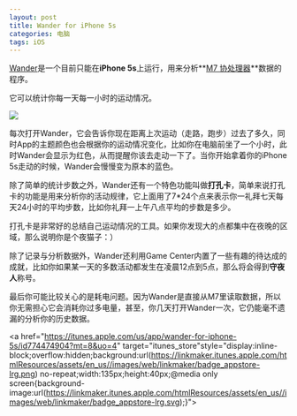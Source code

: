 ```yaml
---
layout: post
title: Wander for iPhone 5s
categories: 电脑
tags: iOS
---
```

[Wander](https://itunes.apple.com/us/app/wander-for-iphone-5s/id774474904?mt=8&uo=4)是一个目前只能在**iPhone 5s**上运行，用来分析**[M7 协处理器](http://www.apple.com/cn/iphone-5s/features/)**数据的程序。

它可以统计你每一天每一小时的运动情况。

![](https://dl.dropbox.com/s/jxvwiyze0rbv1fr/Screenshot%202013-12-19%2017.35.41.png)

每次打开Wander，它会告诉你现在距离上次运动（走路，跑步）过去了多久，同时App的主题颜色也会根据你的运动情况变化，比如你在电脑前坐了一个小时，此时Wander会显示为红色，从而提醒你该去走动一下了。当你开始拿着你的iPhone 5s走动的时候，Wander会慢慢变为原本的蓝色。

除了简单的统计步数之外，Wander还有一个特色功能叫做**打孔卡**，简单来说打孔卡的功能是用来分析你的活动规律，它上面用了7*24个点来表示你一礼拜七天每天24小时的平均步数，比如你礼拜一上午八点平均的步数是多少。

打孔卡是非常好的总结自己运动情况的工具。如果你发现大的点都集中在夜晚的区域，那么说明你是个夜猫子：）

除了记录与分析数据外，Wander还利用Game Center内置了一些有趣的待达成的成就，比如你如果某一天的多数活动都发生在凌晨12点到5点，那么将会得到**守夜人**称号。

最后你可能比较关心的是耗电问题。因为Wander是直接从M7里读取数据，所以你无需担心它会消耗你过多电量，甚至，你几天打开Wander一次，它仍能毫不遗漏的分析你的历史数据。

<a href="https://itunes.apple.com/us/app/wander-for-iphone-5s/id774474904?mt=8&uo=4" target="itunes_store"style="display:inline-block;overflow:hidden;background:url(https://linkmaker.itunes.apple.com/htmlResources/assets/en_us//images/web/linkmaker/badge_appstore-lrg.png) no-repeat;width:135px;height:40px;@media only screen{background-image:url(https://linkmaker.itunes.apple.com/htmlResources/assets/en_us//images/web/linkmaker/badge_appstore-lrg.svg);}"></a>


